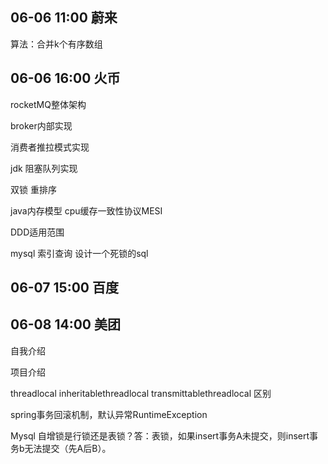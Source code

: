 ## 06-06 11:00 蔚来

算法：合并k个有序数组

## 06-06 16:00 火币

rocketMQ整体架构

broker内部实现

消费者推拉模式实现

jdk 阻塞队列实现

双锁 重排序

java内存模型 cpu缓存一致性协议MESI

DDD适用范围

mysql 索引查询 设计一个死锁的sql

## 06-07 15:00 百度



## 06-08 14:00 美团

自我介绍

项目介绍

threadlocal inheritablethreadlocal transmittablethreadlocal 区别

spring事务回滚机制，默认异常RuntimeException

Mysql 自增锁是行锁还是表锁？答：表锁，如果insert事务A未提交，则insert事务b无法提交（先A后B）。